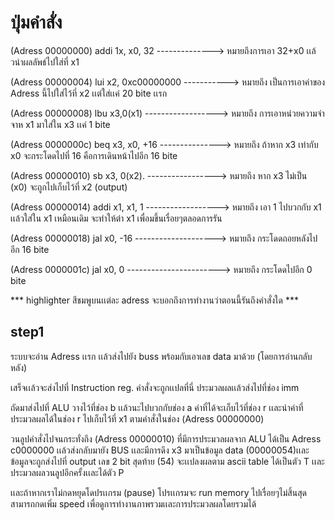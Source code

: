   # ปุ่มคำสั่ง
  
(Adress 00000000)      addi 1x, x0, 32 --------------> หมายถึงการเอา 32+x0 เเล้วนำผลลัพธ์ไปใส่ที่ x1

(Adress 00000004)      lui x2, 0xc00000000 -----------> หมายถึง เป็นการเอาค่าของ Adress นี้ไปใส่ไว้ที่ x2 เเต่ใส่เเค่ 20 bite เเรก

(Adress 00000008)      lbu x3,0(x1) ------------------> หมายถึง การเอาหน่วยความจำจาห x1 มาใส่ใน x3 เเค่ 1 bite

(Adress 0000000c)      beq x3, x0,  +16 ---------------> หมายถึง ถ้าหาก x3 เท่ากับ x0 จะกระโดดไปที่ 16 คือการเดินหน้าไปอีก 16 bite

(Adress 00000010)      sb x3, 0(x2).  -----------------> หมายถึง หาก x3 ไม่เป็น (x0) จะถูกไปเก็บไว้ที่ x2 (output)

(Adress 00000014)      addi x1, x1, 1 ------------------> หมายถึง เอา 1  ไปบวกกับ x1 เเล้วใส่ใน x1 เหมือนเดิม จะทำให้ต่า x1 เพื่อมขึ้นเรื่อยๆตลอดการรัน

(Adress 00000018)      jal x0,  -16 --------------------> หมายถึง กระโดดถอยหลังไปอีก 16 bite 

(Adress 0000001c)      jal x0, 0 -----------------------> หมายถึง กระโดดไปอีก 0 bite 

*** highlighter สีชมพูบนเเต่ละ adress จะบอกถึงการทำงานว่าตอนนี้รันถึงคำสั่งใด ***

## step1 
ระบบจะอ่าน Adress เเรก เเล้วส่งไปยัง buss พร้อมกับเอาเลข data มาด้วย (โดยการอ่านกลับหลัง)

เสร็จเเล้วจะส่งไปที่ Instruction reg. คำสั่งจะถูกเเปลที่นี่ ประมวลผลเเล้วส่งไปที่ช่อง imm 

ถัดมาส่งไปที่ ALU วางไว้ที่ช่อง b เเล้วนะไปบวกกับช่อง a ค่าที่ได้จะเก็บไว้ที่ช่อง r เเละนำค่าที่ประมวลผลได้ในช่อง r  ไปเก็บไว้ที่ x1 ตามคำสั่งในช่อง (Adress 00000000) 

วนลูปคำสั่งไปจนกระทั่งถึง (Adress 00000010) ที่มีการประมวลผลจาก  ALU ได้เป็น Adress c0000000 เเล้วส่งกลับมายัง BUS เเละมีการดึง x3 มาเป็นข้อมูล data (00000054)เเละข้อมูลจะถูกส่งไปที่ 
output เลข 2 bit สุดท้าย (54) จะเเปลงผลตาม ascii table ได้เป็นตัว T เเละประมวลผลวนลูปอีกครั้งเเละได้ตัว P

เเละถ้าหากเราไม่กดหยุดโดปรเเกรม (pause) โปรเเกรมจะ run memory ไปเรื่อยๆไม่สิ้นสุด สามารถกดเพิ่ม speed เพื่อดูการทำงานภาพรวมเเละการประมวลผลโดยรวมได้
